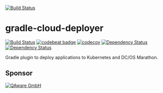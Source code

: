 [![Build Status](https://github.com/qaware/gradle-cloud-deployer/blob/master/wiki/logo.png?raw=true)](https://github.com/qaware/gradle-cloud-deployer)
# gradle-cloud-deployer 
[![Build Status](https://travis-ci.org/qaware/gradle-cloud-deployer.svg?branch=master)](https://travis-ci.org/qaware/gradle-cloud-deployer)
[![codebeat badge](https://codebeat.co/badges/660364b2-bd46-4c5a-9f14-920ac85ecec1)](https://codebeat.co/projects/github-com-qaware-gradle-cloud-deployer)
[![codecov](https://codecov.io/gh/qaware/gradle-cloud-deployer/branch/master/graph/badge.svg)](https://codecov.io/gh/qaware/gradle-cloud-deployer)
[![Dependency Status](https://dependencyci.com/github/qaware/gradle-cloud-deployer/badge)](https://dependencyci.com/github/qaware/gradle-cloud-deployer)
[![Dependency Status](https://www.versioneye.com/user/projects/5809b705912815003afa4729/badge.svg?style=flat-square)](https://www.versioneye.com/user/projects/5809b705912815003afa4729)

Gradle plugin to deploy applications to Kubernetes and DC/OS Marathon.

## Sponsor

[![QAware GmbH](http://www.qaware.de/typo3conf/ext/s2_qaware_templates/Resources/Public/Images/logo-qaware.svg)](http://www.qaware.de)
